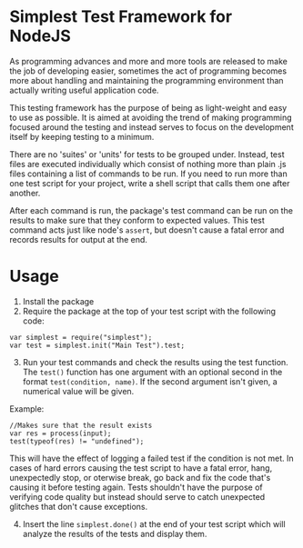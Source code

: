 # Simplest Test Framework for NodeJS
As programming advances and more and more tools are released to make the job of developing easier, sometimes the act of programming becomes more about handling and maintaining the programming environment than actually writing useful application code.

This testing framework has the purpose of being as light-weight and easy to use as possible.  It is aimed at avoiding the trend of making programming focused around the testing and instead serves to focus on the development itself by keeping testing to a minimum.

There are no 'suites' or 'units' for tests to be grouped under.  Instead, test files are executed individually which consist of nothing more than plain .js files containing a list of commands to be run.  If you need to run more than one test script for your project, write a shell script that calls them one after another.

After each command is run, the package's test command can be run on the results to make sure that they conform to expected values.  This test command acts just like node's `assert`, but doesn't cause a fatal error and records results for output at the end.

# Usage
1. Install the package
2. Require the package at the top of your test script with the following code:
```
var simplest = require("simplest");
var test = simplest.init("Main Test").test;
```
3. Run your test commands and check the results using the test function.  The `test()` function has one argument with an optional second in the format `test(condition, name)`.  If the second argument isn't given, a numerical value will be given.

Example:
```
//Makes sure that the result exists
var res = process(input);
test(typeof(res) != "undefined");
```

This will have the effect of logging a failed test if the condition is not met.  In cases of hard errors causing the test script to have a fatal error, hang, unexpectedly stop, or oterwise break, go back and fix the code that's causing it before testing again.  Tests shouldn't have the purpose of verifying code quality but instead should serve to catch unexpected glitches that don't cause exceptions.

4. Insert the line `simplest.done()` at the end of your test script which will analyze the results of the tests and display them.

